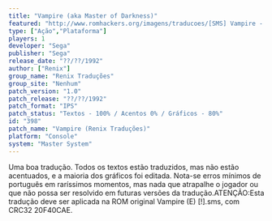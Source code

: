 ```yaml
---
title: "Vampire (aka Master of Darkness)"
featured: "http://www.romhackers.org/imagens/traducoes/[SMS] Vampire - Renix Traduções - 1.png"
type: ["Ação","Plataforma"]
players: 1
developer: "Sega"
publisher: "Sega"
release_date: "??/??/1992"
author: ["Renix"]
group_name: "Renix Traduções"
group_site: "Nenhum"
patch_version: "1.0"
patch_release: "??/??/1992"
patch_format: "IPS"
patch_status: "Textos - 100% / Acentos 0% / Gráficos - 80%"
id: "398"
patch_name: "Vampire (Renix Traduções)"
platform: "Console"
system: "Master System"
---
```


Uma boa tradução. Todos os textos estão traduzidos, mas não estão acentuados, e a maioria dos gráficos foi editada. Nota-se erros mínimos de português em raríssimos momentos, mas nada que atrapalhe o jogador ou que não possa ser resolvido em futuras versões da tradução.ATENÇÃO:Esta tradução deve ser aplicada na ROM original Vampire (E) [!].sms, com CRC32 20F40CAE.